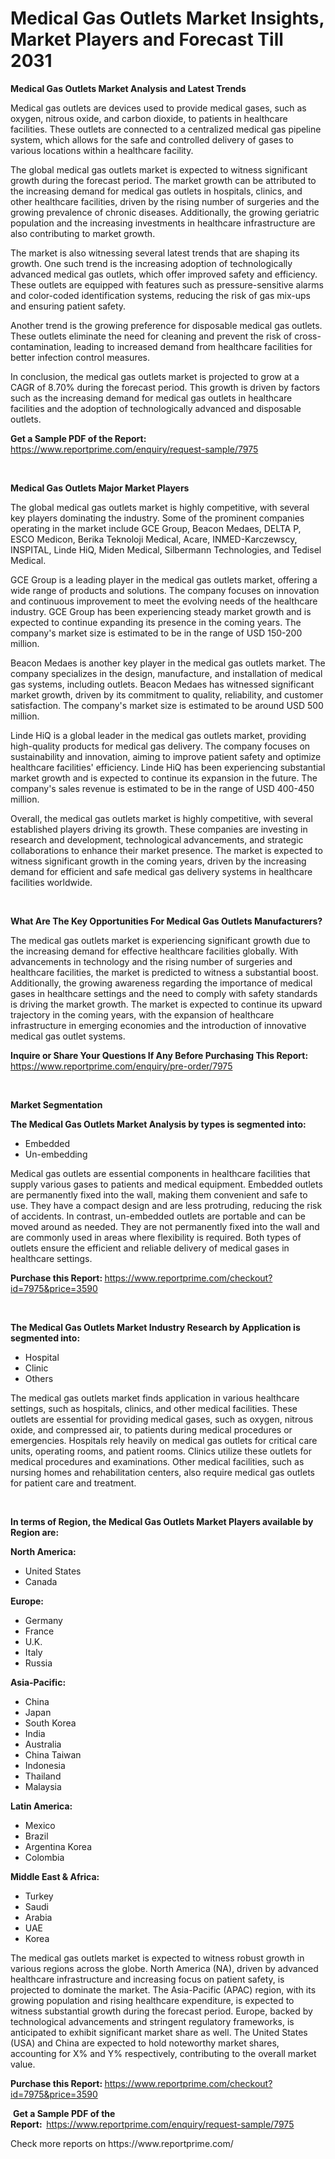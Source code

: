 <p><h1>Medical Gas Outlets Market Insights, Market Players and Forecast Till 2031</h1></p><p><strong>Medical Gas Outlets Market Analysis and Latest Trends</strong></p>
<p><p>Medical gas outlets are devices used to provide medical gases, such as oxygen, nitrous oxide, and carbon dioxide, to patients in healthcare facilities. These outlets are connected to a centralized medical gas pipeline system, which allows for the safe and controlled delivery of gases to various locations within a healthcare facility.</p><p>The global medical gas outlets market is expected to witness significant growth during the forecast period. The market growth can be attributed to the increasing demand for medical gas outlets in hospitals, clinics, and other healthcare facilities, driven by the rising number of surgeries and the growing prevalence of chronic diseases. Additionally, the growing geriatric population and the increasing investments in healthcare infrastructure are also contributing to market growth.</p><p>The market is also witnessing several latest trends that are shaping its growth. One such trend is the increasing adoption of technologically advanced medical gas outlets, which offer improved safety and efficiency. These outlets are equipped with features such as pressure-sensitive alarms and color-coded identification systems, reducing the risk of gas mix-ups and ensuring patient safety.</p><p>Another trend is the growing preference for disposable medical gas outlets. These outlets eliminate the need for cleaning and prevent the risk of cross-contamination, leading to increased demand from healthcare facilities for better infection control measures.</p><p>In conclusion, the medical gas outlets market is projected to grow at a CAGR of 8.70% during the forecast period. This growth is driven by factors such as the increasing demand for medical gas outlets in healthcare facilities and the adoption of technologically advanced and disposable outlets.</p></p>
<p><strong>Get a Sample PDF of the Report:&nbsp;</strong> <a href="https://www.reportprime.com/enquiry/request-sample/7975">https://www.reportprime.com/enquiry/request-sample/7975</a></p>
<p>&nbsp;</p>
<p><strong>Medical Gas Outlets Major Market Players</strong></p>
<p><p>The global medical gas outlets market is highly competitive, with several key players dominating the industry. Some of the prominent companies operating in the market include GCE Group, Beacon Medaes, DELTA P, ESCO Medicon, Berika Teknoloji Medical, Acare, INMED-Karczewscy, INSPITAL, Linde HiQ, Miden Medical, Silbermann Technologies, and Tedisel Medical.</p><p>GCE Group is a leading player in the medical gas outlets market, offering a wide range of products and solutions. The company focuses on innovation and continuous improvement to meet the evolving needs of the healthcare industry. GCE Group has been experiencing steady market growth and is expected to continue expanding its presence in the coming years. The company's market size is estimated to be in the range of USD 150-200 million.</p><p>Beacon Medaes is another key player in the medical gas outlets market. The company specializes in the design, manufacture, and installation of medical gas systems, including outlets. Beacon Medaes has witnessed significant market growth, driven by its commitment to quality, reliability, and customer satisfaction. The company's market size is estimated to be around USD 500 million.</p><p>Linde HiQ is a global leader in the medical gas outlets market, providing high-quality products for medical gas delivery. The company focuses on sustainability and innovation, aiming to improve patient safety and optimize healthcare facilities' efficiency. Linde HiQ has been experiencing substantial market growth and is expected to continue its expansion in the future. The company's sales revenue is estimated to be in the range of USD 400-450 million.</p><p>Overall, the medical gas outlets market is highly competitive, with several established players driving its growth. These companies are investing in research and development, technological advancements, and strategic collaborations to enhance their market presence. The market is expected to witness significant growth in the coming years, driven by the increasing demand for efficient and safe medical gas delivery systems in healthcare facilities worldwide.</p></p>
<p>&nbsp;</p>
<p><strong>What Are The Key Opportunities For Medical Gas Outlets Manufacturers?</strong></p>
<p><p>The medical gas outlets market is experiencing significant growth due to the increasing demand for effective healthcare facilities globally. With advancements in technology and the rising number of surgeries and healthcare facilities, the market is predicted to witness a substantial boost. Additionally, the growing awareness regarding the importance of medical gases in healthcare settings and the need to comply with safety standards is driving the market growth. The market is expected to continue its upward trajectory in the coming years, with the expansion of healthcare infrastructure in emerging economies and the introduction of innovative medical gas outlet systems.</p></p>
<p><strong>Inquire or Share Your Questions If Any Before Purchasing This Report:</strong> <a href="https://www.reportprime.com/enquiry/pre-order/7975">https://www.reportprime.com/enquiry/pre-order/7975</a></p>
<p>&nbsp;</p>
<p><strong>Market Segmentation</strong></p>
<p><strong>The Medical Gas Outlets Market Analysis by types is segmented into:</strong></p>
<p><ul><li>Embedded</li><li>Un-embedding</li></ul></p>
<p><p>Medical gas outlets are essential components in healthcare facilities that supply various gases to patients and medical equipment. Embedded outlets are permanently fixed into the wall, making them convenient and safe to use. They have a compact design and are less protruding, reducing the risk of accidents. In contrast, un-embedded outlets are portable and can be moved around as needed. They are not permanently fixed into the wall and are commonly used in areas where flexibility is required. Both types of outlets ensure the efficient and reliable delivery of medical gases in healthcare settings.</p></p>
<p><strong>Purchase this Report:&nbsp;</strong><a href="https://www.reportprime.com/checkout?id=7975&price=3590">https://www.reportprime.com/checkout?id=7975&price=3590</a></p>
<p>&nbsp;</p>
<p><strong>The Medical Gas Outlets Market Industry Research by Application is segmented into:</strong></p>
<p><ul><li>Hospital</li><li>Clinic</li><li>Others</li></ul></p>
<p><p>The medical gas outlets market finds application in various healthcare settings, such as hospitals, clinics, and other medical facilities. These outlets are essential for providing medical gases, such as oxygen, nitrous oxide, and compressed air, to patients during medical procedures or emergencies. Hospitals rely heavily on medical gas outlets for critical care units, operating rooms, and patient rooms. Clinics utilize these outlets for medical procedures and examinations. Other medical facilities, such as nursing homes and rehabilitation centers, also require medical gas outlets for patient care and treatment.</p></p>
<p>&nbsp;</p>
<p><strong>In terms of Region, the Medical Gas Outlets Market Players available by Region are:</strong></p>
<p>
    <p> <strong> North America: </strong>
        <ul>
            <li>United States</li>
            <li>Canada</li>
        </ul>
        </p> 
    <p> <strong> Europe: </strong>
        <ul>
            <li>Germany</li>
            <li>France</li>
            <li>U.K.</li>
            <li>Italy</li>
            <li>Russia</li>
        </ul>
        </p> 
    <p> <strong> Asia-Pacific: </strong>
        <ul>
            <li>China</li>
            <li>Japan</li>
            <li>South Korea</li>
            <li>India</li>
            <li>Australia</li>
            <li>China Taiwan</li>
            <li>Indonesia</li>
            <li>Thailand</li>
            <li>Malaysia</li>
        </ul>
        </p> 
    <p> <strong> Latin America: </strong>
        <ul>
            <li>Mexico</li>
            <li>Brazil</li>
            <li>Argentina Korea</li>
            <li>Colombia</li>
        </ul>
        </p> 
    <p> <strong> Middle East & Africa: </strong>
        <ul>
            <li>Turkey</li>
            <li>Saudi</li>
            <li>Arabia</li>
            <li>UAE</li>
            <li>Korea</li>
        </ul>
    </p>
    </p>
<p><p>The medical gas outlets market is expected to witness robust growth in various regions across the globe. North America (NA), driven by advanced healthcare infrastructure and increasing focus on patient safety, is projected to dominate the market. The Asia-Pacific (APAC) region, with its growing population and rising healthcare expenditure, is expected to witness substantial growth during the forecast period. Europe, backed by technological advancements and stringent regulatory frameworks, is anticipated to exhibit significant market share as well. The United States (USA) and China are expected to hold noteworthy market shares, accounting for X% and Y% respectively, contributing to the overall market value.</p></p>
<p><strong>Purchase this Report: </strong><a href="https://www.reportprime.com/checkout?id=7975&price=3590">https://www.reportprime.com/checkout?id=7975&price=3590</a></p>
<p>&nbsp;<strong>Get a Sample PDF of the Report:&nbsp;&nbsp;</strong><a href="https://www.reportprime.com/enquiry/request-sample/7975">https://www.reportprime.com/enquiry/request-sample/7975</a></p>
<p><strong></strong></p>
<p>Check more reports on https://www.reportprime.com/</p>